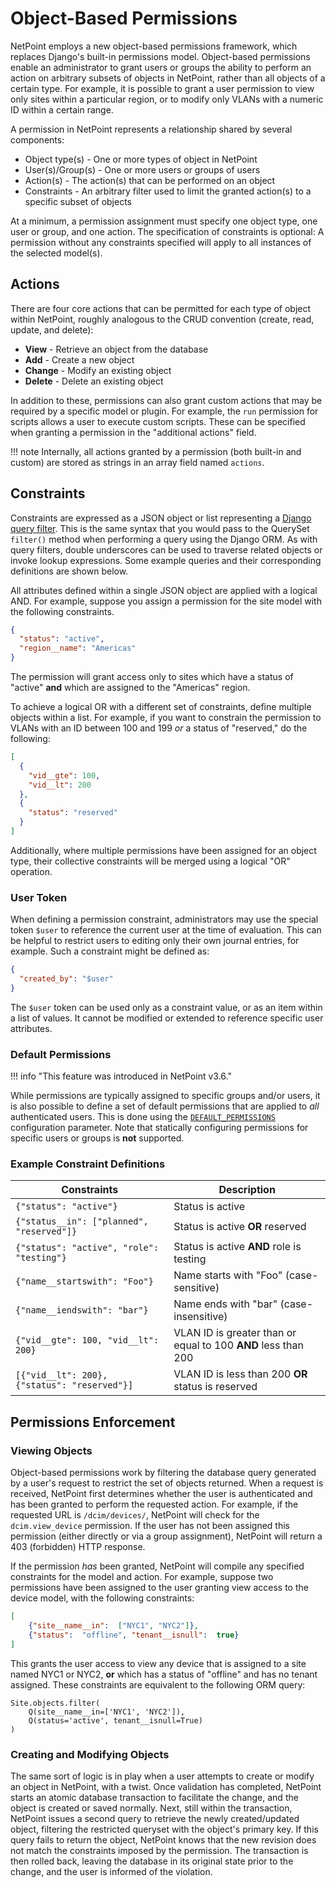 # Object-Based Permissions

NetPoint employs a new object-based permissions framework, which replaces Django's built-in permissions model. Object-based permissions enable an administrator to grant users or groups the ability to perform an action on arbitrary subsets of objects in NetPoint, rather than all objects of a certain type. For example, it is possible to grant a user permission to view only sites within a particular region, or to modify only VLANs with a numeric ID within a certain range.

A permission in NetPoint represents a relationship shared by several components:

* Object type(s) - One or more types of object in NetPoint
* User(s)/Group(s) - One or more users or groups of users
* Action(s) - The action(s) that can be performed on an object
* Constraints - An arbitrary filter used to limit the granted action(s) to a specific subset of objects

At a minimum, a permission assignment must specify one object type, one user or group, and one action. The specification of constraints is optional: A permission without any constraints specified will apply to all instances of the selected model(s).

## Actions

There are four core actions that can be permitted for each type of object within NetPoint, roughly analogous to the CRUD convention (create, read, update, and delete):

* **View** - Retrieve an object from the database
* **Add** - Create a new object
* **Change** - Modify an existing object
* **Delete** - Delete an existing object

In addition to these, permissions can also grant custom actions that may be required by a specific model or plugin. For example, the `run` permission for scripts allows a user to execute custom scripts. These can be specified when granting a permission in the "additional actions" field.

!!! note
    Internally, all actions granted by a permission (both built-in and custom) are stored as strings in an array field named `actions`.

## Constraints

Constraints are expressed as a JSON object or list representing a [Django query filter](https://docs.djangoproject.com/en/stable/ref/models/querysets/#field-lookups). This is the same syntax that you would pass to the QuerySet `filter()` method when performing a query using the Django ORM. As with query filters, double underscores can be used to traverse related objects or invoke lookup expressions. Some example queries and their corresponding definitions are shown below.

All attributes defined within a single JSON object are applied with a logical AND. For example, suppose you assign a permission for the site model with the following constraints.

```json
{
  "status": "active",
  "region__name": "Americas"
}
```

The permission will grant access only to sites which have a status of "active" **and** which are assigned to the "Americas" region.

To achieve a logical OR with a different set of constraints, define multiple objects within a list. For example, if you want to constrain the permission to VLANs with an ID between 100 and 199 _or_ a status of "reserved," do the following:

```json
[
  {
    "vid__gte": 100,
    "vid__lt": 200
  },
  {
    "status": "reserved"
  }
]
```

Additionally, where multiple permissions have been assigned for an object type, their collective constraints will be merged using a logical "OR" operation.

### User Token

When defining a permission constraint, administrators may use the special token `$user` to reference the current user at the time of evaluation. This can be helpful to restrict users to editing only their own journal entries, for example. Such a constraint might be defined as:

```json
{
  "created_by": "$user"
}
```

The `$user` token can be used only as a constraint value, or as an item within a list of values. It cannot be modified or extended to reference specific user attributes.

### Default Permissions

!!! info "This feature was introduced in NetPoint v3.6."

While permissions are typically assigned to specific groups and/or users, it is also possible to define a set of default permissions that are applied to _all_ authenticated users. This is done using the [`DEFAULT_PERMISSIONS`](../configuration/security.md#default_permissions) configuration parameter. Note that statically configuring permissions for specific users or groups is **not** supported.

### Example Constraint Definitions

| Constraints | Description |
| ----------- | ----------- |
| `{"status": "active"}` | Status is active |
| `{"status__in": ["planned", "reserved"]}` | Status is active **OR** reserved |
| `{"status": "active", "role": "testing"}` | Status is active **AND** role is testing |
| `{"name__startswith": "Foo"}` | Name starts with "Foo" (case-sensitive) |
| `{"name__iendswith": "bar"}` | Name ends with "bar" (case-insensitive) |
| `{"vid__gte": 100, "vid__lt": 200}` | VLAN ID is greater than or equal to 100 **AND** less than 200 |
| `[{"vid__lt": 200}, {"status": "reserved"}]` | VLAN ID is less than 200 **OR** status is reserved |

## Permissions Enforcement

### Viewing Objects

Object-based permissions work by filtering the database query generated by a user's request to restrict the set of objects returned. When a request is received, NetPoint first determines whether the user is authenticated and has been granted to perform the requested action. For example, if the requested URL is `/dcim/devices/`, NetPoint will check for the `dcim.view_device` permission. If the user has not been assigned this permission (either directly or via a group assignment), NetPoint will return a 403 (forbidden) HTTP response.

If the permission _has_ been granted, NetPoint will compile any specified constraints for the model and action. For example, suppose two permissions have been assigned to the user granting view access to the device model, with the following constraints:

```json
[
    {"site__name__in":  ["NYC1", "NYC2"]},
    {"status":  "offline", "tenant__isnull":  true}
]
```

This grants the user access to view any device that is assigned to a site named NYC1 or NYC2, **or** which has a status of "offline" and has no tenant assigned. These constraints are equivalent to the following ORM query:

```no-highlight
Site.objects.filter(
    Q(site__name__in=['NYC1', 'NYC2']),
    Q(status='active', tenant__isnull=True)
)
```

### Creating and Modifying Objects

The same sort of logic is in play when a user attempts to create or modify an object in NetPoint, with a twist. Once validation has completed, NetPoint starts an atomic database transaction to facilitate the change, and the object is created or saved normally. Next, still within the transaction, NetPoint issues a second query to retrieve the newly created/updated object, filtering the restricted queryset with the object's primary key. If this query fails to return the object, NetPoint knows that the new revision does not match the constraints imposed by the permission. The transaction is then rolled back, leaving the database in its original state prior to the change, and the user is informed of the violation.
